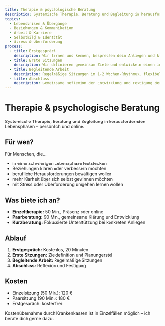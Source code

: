 ```yaml
---
title: Therapie & psychologische Beratung
description: Systemische Therapie, Beratung und Begleitung in herausfordernden Lebensphasen – persönlich und online.
topics:
  - Lebenskrisen & Übergänge
  - Beziehungen & Kommunikation
  - Arbeit & Karriere
  - Selbstbild & Identität
  - Stress & Überforderung
process:
  - title: Erstgespräch
    description: Wir lernen uns kennen, besprechen dein Anliegen und klären, ob die Chemie stimmt (kostenlos, 20 Min.).
  - title: Erste Sitzungen
    description: Wir definieren gemeinsam Ziele und entwickeln einen individuellen Plan.
  - title: Begleitende Arbeit
    description: Regelmäßige Sitzungen im 1-2 Wochen-Rhythmus, flexibel anpassbar.
  - title: Abschluss
    description: Gemeinsame Reflexion der Entwicklung und Festigung der erreichten Veränderungen.
---
```


# Therapie & psychologische Beratung

Systemische Therapie, Beratung und Begleitung in herausfordernden Lebensphasen – persönlich und online.

## Für wen?

Für Menschen, die…
- in einer schwierigen Lebensphase feststecken
- Beziehungen klären oder verbessern möchten
- berufliche Herausforderungen bewältigen wollen
- mehr Klarheit über sich selbst gewinnen möchten
- mit Stress oder Überforderung umgehen lernen wollen

## Was biete ich an?

- **Einzeltherapie:** 50 Min., Präsenz oder online
- **Paarberatung:** 90 Min., gemeinsame Klärung und Entwicklung
- **Kurzberatung:** Fokussierte Unterstützung bei konkreten Anliegen

## Ablauf

1. **Erstgespräch:** Kostenlos, 20 Minuten
2. **Erste Sitzungen:** Zieldefinition und Planungerstel
3. **Begleitende Arbeit:** Regelmäßige Sitzungen
4. **Abschluss:** Reflexion und Festigung

## Kosten

- Einzelsitzung (50 Min.): 120 €
- Paarsitzung (90 Min.): 180 €
- Erstgespräch: kostenfrei

Kostenübernahme durch Krankenkassen ist in Einzelfällen möglich – ich berate dich gerne dazu.

